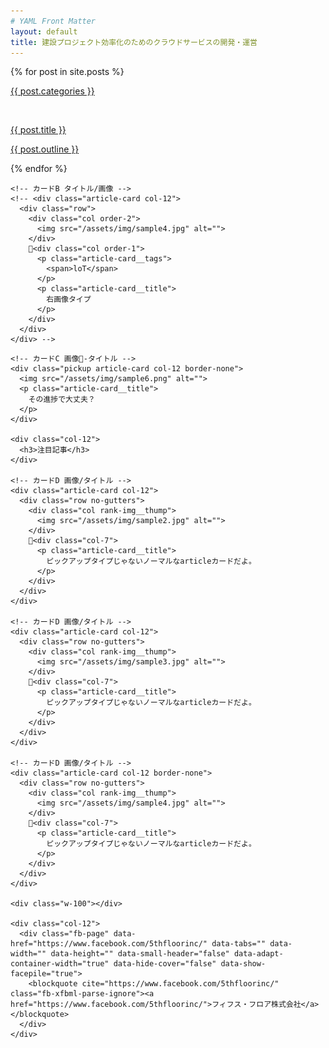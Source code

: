 ```yaml
---
# YAML Front Matter
layout: default
title: 建設プロジェクト効率化のためのクラウドサービスの開発・運営
---
```

<!-- メインカラム -->

<div class="col-12 col-sm-7 col-md maincol">

  <!-- メインカラム中身 -->

  <div class="row">

  <!-- カードA 画像-タイトル-導入分 -->

  {% for post in site.posts %}

  <div class="pickup article-card col-12">
    <p class="article-card__tags">
      <a class="inlink" href="">{{ post.categories }}</a>
    </p>
    <a href="{{ post.url }}">
    <img src="{{ post.image }}" alt="">
    <p class="article-card__title">
      {{ post.title }}
    </p>
    <p class="article-card__info">
      {{ post.outline }}
    </p>
    </a>
  </div>
  {% endfor %}

    <!-- カードB タイトル/画像 -->
    <!-- <div class="article-card col-12">
      <div class="row">
        <div class="col order-2">
          <img src="/assets/img/sample4.jpg" alt="">
        </div>
        <div class="col order-1">
          <p class="article-card__tags">
            <span>loT</span>
          </p>
          <p class="article-card__title">
            右画像タイプ
          </p>
        </div>
      </div>
    </div> -->

  </div>
  <!-- //メインカラム中身 -->

</div>
<!-- //メインカラム 終了-->

<!-- 右カラム -->

<div class="col-sm-5 col-md-4 d-none d-sm-block subcol-right">
  <!-- 右カラム中身 -->
  <div class="row mt-15">

    <!-- カードC 画像-タイトル -->
    <div class="pickup article-card col-12 border-none">
      <img src="/assets/img/sample6.png" alt="">
      <p class="article-card__title">
        その進捗で大丈夫？
      </p>
    </div>

    <div class="col-12">
      <h3>注目記事</h3>
    </div>

    <!-- カードD 画像/タイトル -->
    <div class="article-card col-12">
      <div class="row no-gutters">
        <div class="col rank-img__thump">
          <img src="/assets/img/sample2.jpg" alt="">
        </div>
        <div class="col-7">
          <p class="article-card__title">
            ピックアップタイプじゃないノーマルなarticleカードだよ。
          </p>
        </div>
      </div>
    </div>

    <!-- カードD 画像/タイトル -->
    <div class="article-card col-12">
      <div class="row no-gutters">
        <div class="col rank-img__thump">
          <img src="/assets/img/sample3.jpg" alt="">
        </div>
        <div class="col-7">
          <p class="article-card__title">
            ピックアップタイプじゃないノーマルなarticleカードだよ。
          </p>
        </div>
      </div>
    </div>

    <!-- カードD 画像/タイトル -->
    <div class="article-card col-12 border-none">
      <div class="row no-gutters">
        <div class="col rank-img__thump">
          <img src="/assets/img/sample4.jpg" alt="">
        </div>
        <div class="col-7">
          <p class="article-card__title">
            ピックアップタイプじゃないノーマルなarticleカードだよ。
          </p>
        </div>
      </div>
    </div>

    <div class="w-100"></div>

    <div class="col-12">
      <div class="fb-page" data-href="https://www.facebook.com/5thfloorinc/" data-tabs="" data-width="" data-height="" data-small-header="false" data-adapt-container-width="true" data-hide-cover="false" data-show-facepile="true">
        <blockquote cite="https://www.facebook.com/5thfloorinc/" class="fb-xfbml-parse-ignore"><a href="https://www.facebook.com/5thfloorinc/">フィフス・フロア株式会社</a></blockquote>
      </div>
    </div>

  </div>

</div>
